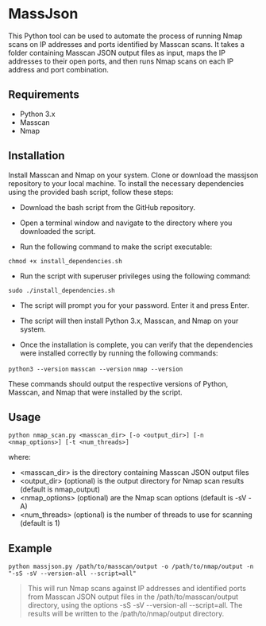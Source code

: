 # MassJson

This Python tool can be used to automate the process of running Nmap scans on IP addresses and ports identified by Masscan scans. It takes a folder containing Masscan JSON output files as input, maps the IP addresses to their open ports, and then runs Nmap scans on each IP address and port combination.

## Requirements
* Python 3.x
* Masscan
* Nmap

## Installation
Install Masscan and Nmap on your system.
Clone or download the massjson repository to your local machine.
To install the necessary dependencies using the provided bash script, follow these steps:

* Download the bash script from the GitHub repository.

* Open a terminal window and navigate to the directory where you downloaded the script.

* Run the following command to make the script executable:

`chmod +x install_dependencies.sh`

* Run the script with superuser privileges using the following command:

` sudo ./install_dependencies.sh `
* The script will prompt you for your password. Enter it and press Enter.

* The script will then install Python 3.x, Masscan, and Nmap on your system.

* Once the installation is complete, you can verify that the dependencies were installed correctly by running the following commands:

` python3 --version `
` masscan --version `
` nmap --version `

These commands should output the respective versions of Python, Masscan, and Nmap that were installed by the script.

## Usage
` python nmap_scan.py <masscan_dir> [-o <output_dir>] [-n <nmap_options>] [-t <num_threads>] `

where:

* <masscan_dir> is the directory containing Masscan JSON output files
* <output_dir> (optional) is the output directory for Nmap scan results (default is nmap_output)
* <nmap_options> (optional) are the Nmap scan options (default is -sV -A)
* <num_threads> (optional) is the number of threads to use for scanning (default is 1)

## Example
` python massjson.py /path/to/masscan/output -o /path/to/nmap/output -n "-sS -sV --version-all --script=all" `

> This will run Nmap scans against IP addresses and identified ports from Masscan JSON output files in the /path/to/masscan/output directory, using the options -sS -sV --version-all --script=all. The results will be written to the /path/to/nmap/output directory.
